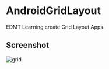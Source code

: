 # AndroidGridLayout
EDMT Learning create Grid Layout Apps

## Screenshot
![grid](https://user-images.githubusercontent.com/15356308/35526903-97ee7320-055b-11e8-887c-6e4e00021bb0.JPG)

